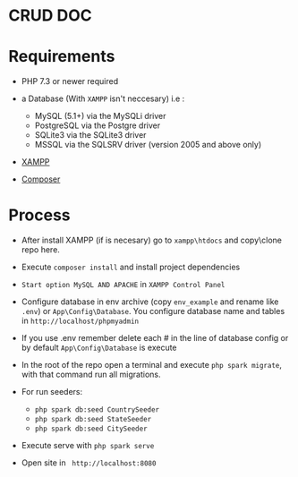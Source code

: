 # CRUD DOC

# Requirements

* PHP 7.3 or newer required

* a Database (With `XAMPP` isn't neccesary) i.e : 
    * MySQL (5.1+) via the MySQLi driver
    * PostgreSQL via the Postgre driver
    * SQLite3 via the SQLite3 driver
    * MSSQL via the SQLSRV driver (version 2005 and above only)

* [XAMPP]('https://www.apachefriends.org/download.html')

* [Composer]('https://getcomposer.org/download/')

# Process

* After install XAMPP (if is necesary) go to `xampp\htdocs` and copy\clone repo here.

* Execute `composer install` and install project dependencies

* `Start option MySQL AND APACHE` in `XAMPP Control Panel`

* Configure database in env archive (copy `env_example` and rename like `.env`) or `App\Config\Database`. You configure database name and tables in `http://localhost/phpmyadmin`

* If you use .env remember delete each # in the line of database config or by default `App\Config\Database` is execute

* In the root of the repo open a terminal and execute `php spark migrate`, with that command run all migrations.

* For run seeders: 
    * `php spark db:seed CountrySeeder`
    * `php spark db:seed StateSeeder`
    * `php spark db:seed CitySeeder`

* Execute serve with `php spark serve`

* Open site in ` http://localhost:8080`